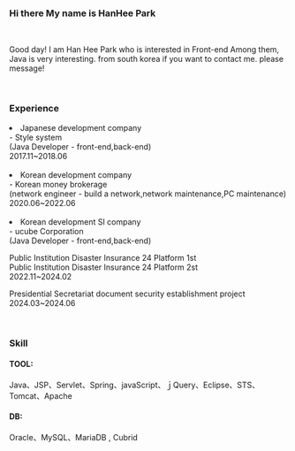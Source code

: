 <html>

<head>
  <meta content="utf-8">
</head>

<body>

<h3> Hi there My name is HanHee Park</h3><br>

<p>Good day!
I am Han Hee Park who is interested in Front-end
Among them, Java is very interesting.
from south korea if you want to contact me.
please message!</p><br>
  
<h3>Experience</h3>
  
<li>
  Japanese development company <br>
  - Style system <br>
  (Java Developer - front-end,back-end) <br>
  2017.11~2018.06
</li><br>
  
<li>
  Korean development company <br>
  - Korean money brokerage <br>
  (network engineer - build a network,network maintenance,PC maintenance) <br>
  2020.06~2022.06
</li><br>

<li>
  Korean development SI company <br>
  - ucube Corporation<br>
  (Java Developer - front-end,back-end) <br>
  
  Public Institution Disaster Insurance 24 Platform 1st <br>
  Public Institution Disaster Insurance 24 Platform 2st <br>
  2022.11~2024.02
  
  Presidential Secretariat document security establishment project <br>
  2024.03~2024.06
  
</li><br>
  
  <h3>Skill</h3>
 
  <P> 
    <h4>TOOL:</h4> Java、JSP、Servlet、Spring、javaScript、ｊQuery、Eclipse、STS、Tomcat、Apache <br>
    <h4>DB:</h4> Oracle、MySQL、MariaDB , Cubrid
  </p>
</body>
</html>
